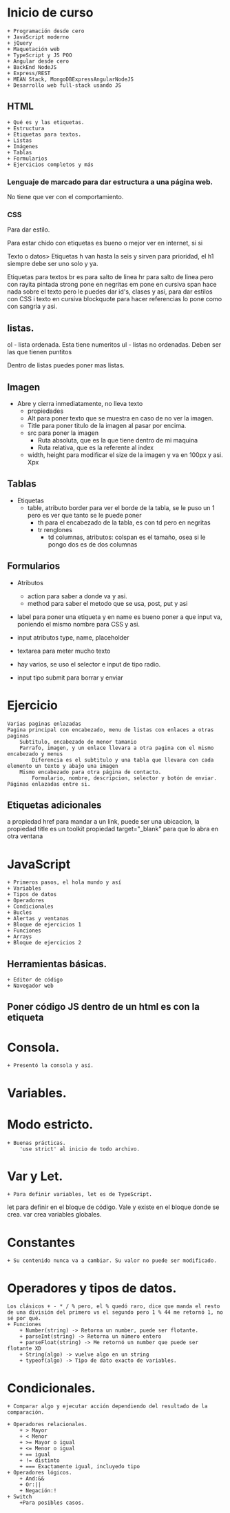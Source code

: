 # Inicio de curso
	+ Programación desde cero
	+ JavaScript moderno
	+ jQuery
	+ Maquetación web
	+ TypeScript y JS POO
	+ Angular desde cero 
	+ BackEnd NodeJS
	+ Express/REST
	+ MEAN Stack, MongoDBExpressAngularNodeJS
	+ Desarrollo web full-stack usando JS
## HTML
	+ Qué es y las etiquetas.
	+ Estructura
	+ Etiquetas para textos.
	+ Listas
	+ Imágenes
	+ Tablas
	+ Formularios
	+ Ejercicios completos y más

### Lenguaje de marcado para dar estructura a una página web.
No tiene que ver con el comportamiento.
### CSS
Para dar estilo.

Para estar chido con etiquetas es bueno o mejor ver en internet, si si

<etiqueta atributo="valor">Texto o datos></etiqueta>
Etiquetas h van hasta la seis y sirven para prioridad, el h1 siempre debe ser uno solo y ya.

Etiquetas para textos
br es para salto de linea 
hr para salto de linea pero con rayita pintada
strong pone en negritas
em pone en cursiva
span hace nada sobre el texto pero le puedes dar id's, clases y así, para dar estilos con CSS 
i texto en cursiva
blockquote para hacer referencias lo pone como con sangria y asi.


## listas.
ol - lista ordenada. Esta tiene numeritos
ul - listas no ordenadas. Deben ser las que tienen puntitos

Dentro de listas puedes poner mas listas.

## Imagen
+ Abre y cierra inmediatamente, no lleva texto
	 + propiedades
	 + Alt para poner texto que se muestra en caso de no ver la imagen.
	 + Title para poner titulo de la imagen al pasar por encima.
	 + src para poner la imagen
		 + Ruta absoluta, que es la que tiene dentro de mi maquina
		 + Ruta relativa, que es la referente al index
	 + width, height para modificar el size de la imagen y va en 100px y asi. Xpx

## Tablas
+ Etiquetas
	+ table, atributo border para ver el borde de la tabla, se le puso un 1 pero es ver que tanto se le puede poner
		+ th para el encabezado de la tabla, es con td pero en negritas
		+ tr renglones
			 + td columnas, atributos: colspan es el tamaño, osea si le pongo dos es de dos columnas

## Formularios
+ Atributos
	+ action para saber a donde va y asi.
	+ method para saber el metodo que se usa, post, put y asi
+ label para poner una etiqueta y en name es bueno poner a que input va, poniendo el mismo nombre para CSS y asi.
+ input atributos type, name, placeholder
+ textarea para meter mucho texto
+ hay varios, se uso el selector e input de tipo radio.

+ input tipo submit para borrar y enviar

# Ejercicio
	Varias paginas enlazadas
	Pagina principal con encabezado, menu de listas con enlaces a otras paginas
		Subtitulo, encabezado de menor tamanio
		Parrafo, imagen, y un enlace llevara a otra pagina con el mismo encabezado y menus
			Diferencia es el subtitulo y una tabla que llevara con cada elemento un texto y abajo una imagen
		Mismo encabezado para otra página de contacto.
			Formulario, nombre, descripcion, selector y botón de enviar. Páginas enlazadas entre si.
## Etiquetas adicionales

a propiedad href para mandar a un link, puede ser una ubicacion, la propiedad title es un toolkit
	propiedad target="_blank" para que lo abra en otra ventana


# JavaScript
	+ Primeros pasos, el hola mundo y así
	+ Variables
	+ Tipos de datos
	+ Operadores
	+ Condicionales
	+ Bucles
	+ Alertas y ventanas
	+ Bloque de ejercicios 1
	+ Funciones
	+ Arrays
	+ Bloque de ejercicios 2

## Herramientas básicas.
	+ Editor de código
	+ Navegador web

## Poner código JS dentro de un html es con la etiqueta <script></script>

# Consola. 
	+ Presentó la consola y así.

# Variables. 
# Modo estricto.
	+ Buenas prácticas.
		'use strict' al inicio de todo archivo.

# Var y Let.
	+ Para definir variables, let es de TypeScript.
let para definir en el bloque de código.
	Vale y existe en el bloque donde se crea. 
var crea variables globales.

# Constantes
	+ Su contenido nunca va a cambiar. Su valor no puede ser modificado.

# Operadores y tipos de datos.
    Los clásicos + - * / % pero, el % quedó raro, dice que manda el resto de una división del primero vs el segundo pero 1 % 44 me retornó 1, no sé por qué.
    + Funciones
        + Number(string) -> Retorna un number, puede ser flotante.
        + parseInt(string) -> Retorna un número entero
        + parseFloat(string) -> Me retornó un number que puede ser flotante XD
        + String(algo) -> vuelve algo en un string
        + typeof(algo) -> Tipo de dato exacto de variables.

# Condicionales.
    + Comparar algo y ejecutar acción dependiendo del resultado de la comparación.

    + Operadores relacionales.
        + > Mayor
        + < Menor 
        + >= Mayor o igual
        + <= Menor o igual
        + == igual
        + != distinto
        + === Exactamente igual, incluyedo tipo
    + Operadores lógicos.
        + And:&&
        + Or:||
        + Negación:!
    + Switch
        +Para posibles casos.
